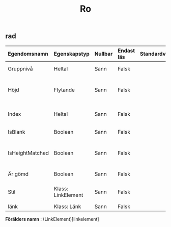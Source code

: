 ﻿---
title: Ro
second_title: Aspose.Cells Cloud Documen
type: docs
url: /sv/specification/model/row/
description: "Aspose.Cells Molnmodellspecifikation: Rad. Hantera enkelt Excel och andra kalkylarksdokument med funktioner som att öppna, generera, redigera, dela, slå samman, jämföra och konvertera"
weight: 50
---
## **rad**

 

| Egendomsnamn| Egenskapstyp| Nullbar| Endast läs| Standardvärde| Beskrivning|
|:- |:- |:- |:- |:- |:- |
| Gruppnivå| Heltal| Sann| Falsk|| Hämtar radens gruppnivå.|
| Höjd| Flytande| Sann| Falsk|| Hämtar och ställer in radhöjden i poängenhet.|
| Index| Heltal| Sann| Falsk|| Hämtar indexet för den här raden.|
| IsBlank| Boolean| Sann| Falsk|| Anger om raden innehåller data|
| IsHeightMatched| Boolean| Sann| Falsk|| Indikerar att radhöjd och standardfonthöjd matchar.|
| Är gömd| Boolean| Sann| Falsk|| Indikerar om raden är dold.|
| Stil| Klass: LinkElement| Sann| Falsk|| Representerar stilen på den här raden.|
| länk| Klass: Länk| Sann| Falsk|||

**Förälders namn** : (LinkElement)[linkelement]